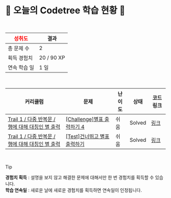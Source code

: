 # 🌲 오늘의 Codetree 학습 현황 🌲

<br />

| <span style="color:red;display:block;text-align:center;"> **성취도**</span> | 결과 |
|---|---|
| 총 문제 수 | 2 |
| 획득 경험치 | 20 / 90 XP |
| 연속 학습 일 | 1 일 |

<br />

|커리큘럼|문제|난이도|상태|코드 링크|
|---|---|---|---|---|
|[Trail 1 / 다중 반복문 / 행에 대해 대칭인 별 출력](https://https://en.codetree.ai/trail-info/novice-low/)|[[Challenge]별표 출력하기 4](https://https://en.codetree.ai/trails/complete/curated-cards/challenge-print-star-4/)|쉬움|Solved|[링크](https://github.com/iamminuco/codingTest/blob/main/250109/%EB%B3%84%ED%91%9C%20%EC%B6%9C%EB%A0%A5%ED%95%98%EA%B8%B0%204/print-star-4.java)|
|[Trail 1 / 다중 반복문 / 행에 대해 대칭인 별 출력](https://https://en.codetree.ai/trail-info/novice-low/)|[[Test]건너뛰고 별표 출력하기](https://https://en.codetree.ai/trails/complete/curated-cards/test-skip-and-print-a-star/)|쉬움|Solved|[링크](https://github.com/iamminuco/codingTest/blob/main/250109/%EA%B1%B4%EB%84%88%EB%9B%B0%EA%B3%A0%20%EB%B3%84%ED%91%9C%20%EC%B6%9C%EB%A0%A5%ED%95%98%EA%B8%B0/skip-and-print-a-star.java)|


<br />

> [!TIP]
> **경험치 획득** : 설명을 보지 않고 해결한 문제에 대해서만 한 번 경험치를 획득할 수 있습니다.  
> **학습 연속일** : 새로운 날에 새로운 경험치를 획득하면 연속일이 인정됩니다.

